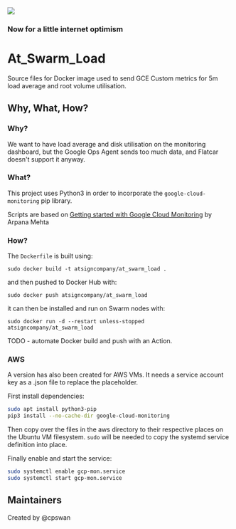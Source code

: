<img src="https://atsign.dev/assets/img/@dev.png?sanitize=true">

### Now for a little internet optimism

# At_Swarm_Load

Source files for Docker image used to send GCE Custom metrics for 5m load
average and root volume utilisation.

## Why, What, How?

### Why?

We want to have load average and disk utilisation on the monitoring
dashboard, but the Google Ops Agent sends too much data, and Flatcar
doesn't support it anyway.

### What?

This project uses Python3 in order to incorporate the
`google-cloud-monitoring` pip library.

Scripts are based on
[Getting started with Google Cloud Monitoring](https://medium.com/google-cloud/confused-with-custom-monitoring-metrics-on-gcp-c514cd4a776b)
by Arpana Mehta

### How?

The `Dockerfile` is built using:

```
sudo docker build -t atsigncompany/at_swarm_load .
```

and then pushed to Docker Hub with:

```
sudo docker push atsigncompany/at_swarm_load
```

it can then be installed and run on Swarm nodes with:

```
sudo docker run -d --restart unless-stopped atsigncompany/at_swarm_load
```

TODO - automate Docker build and push with an Action.

### AWS

A version has also been created for AWS VMs. It needs a service account key
as a .json file to replace the placeholder.

First install dependencies:

```bash
sudo apt install python3-pip
pip3 install --no-cache-dir google-cloud-monitoring
```

Then copy over the files in the aws directory to their respective places on
the Ubuntu VM filesystem. `sudo` will be needed to copy the systemd service
definition into place.

Finally enable and start the service:

```bash
sudo systemctl enable gcp-mon.service
sudo systemctl start gcp-mon.service
```

## Maintainers

Created by @cpswan
